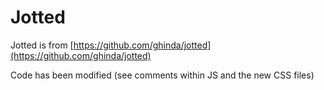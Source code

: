 # Jotted

Jotted is from [https://github.com/ghinda/jotted](https://github.com/ghinda/jotted)

Code has been modified (see comments within JS and the new CSS files)

